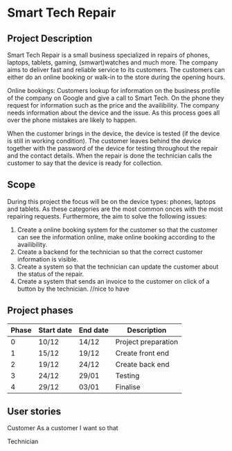 # Smart Tech Repair

## Project Description

Smart Tech Repair is a small business specialized in repairs of phones, laptops, tablets, gaming, (smwart)watches and much more. The company aims to deliver fast and reliable service to its customers. The customers can either do an online booking or walk-in to the store during the opening hours. 

Online bookings: Customers lookup for information on the business profile of the company on Google and give a call to Smart Tech. On the phone they request for information such as the price and the availibility. The company needs information about the device and the issue. As this process goes all over the phone mistakes are likely to happen.

When the customer brings in the device, the device is tested (if the device is still in working condition). The customer leaves behind the device together with the password of the device for testing throughout the repair and the contact details. When the repair is done the technician calls the customer to say that the device is ready for collection.

## Scope
During this project the focus will be on the device types: phones, laptops and tablets. As these categories are the most common onces with the most repairing requests. Furthermore, the aim to solve the following issues:
1. Create a online booking system for the customer so that the customer can see the information online, make online booking according to the availibility.
2. Create a backend for the technician so that the correct customer information is visible.
3. Create a system so that the technician can update the customer about the status of the repair.
4. Create a system that sends an invoice to the customer on click of a button by the technician. //nice to have

## Project phases
|Phase|Start date|End date|Description|
|-----|----------|--------|-----------|
|0|10/12|14/12|Project preparation|
|1|15/12|19/12|Create front end|
|2|19/12|24/12|Create back end|
|3|24/12|29/01|Testing|
|4|29/12|03/01|Finalise|


## User stories

Customer
As a customer I want so that

Technician